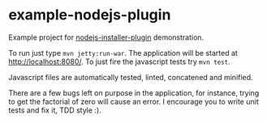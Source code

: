 example-nodejs-plugin
=====================

Example project for [nodejs-installer-plugin](https://github.com/leonardo-couto/example-nodejs-plugin) demonstration.

To run just type ```mvn jetty:run-war```. The application will be started at [http://localhost:8080/](http://localhost:8080/). To just fire the javascript tests try ```mvn test```.

Javascript files are automatically tested, linted, concatened and minified.

There are a few bugs left on purpose in the application, for instance, trying to get the factorial of zero will cause an error. I encourage you to write unit tests and fix it, TDD style :).





